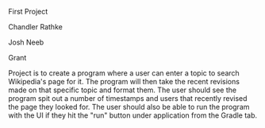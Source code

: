 First Project

Chandler Rathke

Josh Neeb

Grant

Project is to create a program where a user can enter a 
topic to search Wikipedia's page for it. The program will then take the recent 
revisions made on that specific topic and format them. The user should see 
the program spit out a number of timestamps and users that recently revised 
the page they looked for. The user should also be able to run the program with
the UI if they hit the "run" button under application from the Gradle tab.
